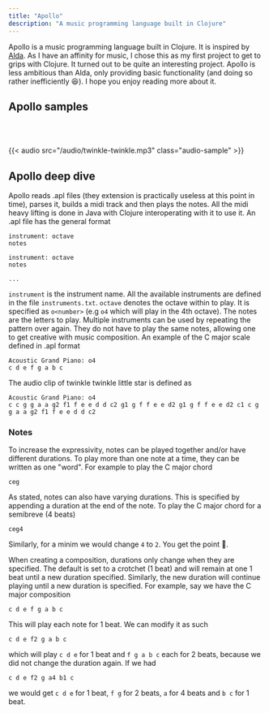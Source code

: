 ```yaml
---
title: "Apollo"
description: "A music programming language built in Clojure"
---
```


Apollo is a music programming language built in Clojure. It is inspired by [Alda](https://github.com/alda-lang/alda). As I have an affinity for music, I chose this as my first project to get to grips with Clojure. It turned out to be quite an interesting project. Apollo is less ambitious than Alda, only providing basic functionality (and doing so rather inefficiently 😆). I hope you enjoy reading more about it.

## Apollo samples

<br></br>

{{< audio src="/audio/twinkle-twinkle.mp3" class="audio-sample" >}}

## Apollo deep dive

Apollo reads .apl files (they extension is practically useless at this point in time), parses it, builds a midi track and then plays the notes. All the midi heavy lifting is done in Java with Clojure interoperating with it to use it. An .apl file has the general format

```
instrument: octave
notes

instrument: octave
notes

...
```
`instrument` is the instrument name. All the available instruments are defined in the file `instruments.txt`. `octave` denotes the octave within to play. It is specified as `o<number>` (e.g `o4` which will play in the 4th octave). The notes are the letters to play. Multiple instruments can be used by repeating the pattern over again. They do not have to play the same notes, allowing one to get creative with music composition. An example of the C major scale defined in .apl format

```
Acoustic Grand Piano: o4
c d e f g a b c
```

The audio clip of twinkle twinkle little star is defined as 

```
Acoustic Grand Piano: o4
c c g g a a g2 f1 f e e d d c2 g1 g f f e e d2 g1 g f f e e d2 c1 c g g a a g2 f1 f e e d d c2
```

### Notes

To increase the expressivity, notes can be played together and/or have different durations. To play more than one note at a time, they can be written as one "word". For example to play the C major chord

```
ceg
```

As stated, notes can also have varying durations. This is specified by appending a duration at the end of the note. To play the C major chord for a semibreve (4 beats)

```
ceg4
```
Similarly, for a minim we would change `4` to `2`. You get the point 🤫.

When creating a composition, durations only change when they are specified. The default is set to a crotchet (1 beat) and will remain at one 1 beat until a new duration specified. Similarly, the new duration will continue playing until a new duration is specified. For example, say we have the C major composition

```
c d e f g a b c
```

This will play each note for 1 beat. We can modify it as such

```
c d e f2 g a b c
```
which will play `c d e` for 1 beat and `f g a b c` each for 2 beats, because we did not change the duration again. If we had

```
c d e f2 g a4 b1 c
```
we would get `c d e` for 1 beat, `f g` for 2 beats, `a` for 4 beats and `b c` for 1 beat.